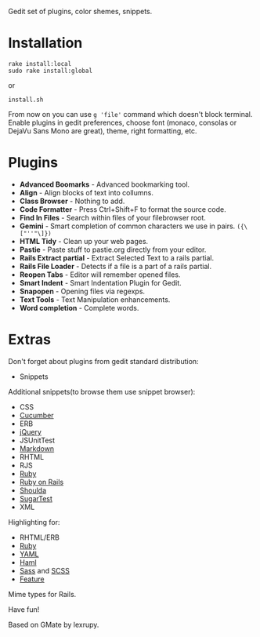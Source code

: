 Gedit set of plugins, color shemes, snippets.

# Installation

    rake install:local
    sudo rake install:global

or

    install.sh

From now on you can use `g 'file'` command which doesn't block terminal.
Enable plugins in gedit preferences, choose font (monaco, consolas or DejaVu Sans Mono are great), theme, right formatting, etc.

# Plugins

- **Advanced Boomarks** - Advanced bookmarking tool.
- **Align** - Align blocks of text into collumns.
- **Class Browser** - Nothing to add.
- **Code Formatter** - Press Ctrl+Shift+F to format the source code.
- **Find In Files** - Search within files of your filebrowser root.
- **Gemini** - Smart completion of common characters we use in pairs. `({\["''"\]})`
- **HTML Tidy** - Clean up your web pages.
- **Pastie** - Paste stuff to pastie.org directly from your editor.
- **Rails Extract partial** - Extract Selected Text to a rails partial.
- **Rails File Loader** - Detects if a file is a part of a rails partial.
- **Reopen Tabs** - Editor will remember opened files.
- **Smart Indent** - Smart Indentation Plugin for Gedit.
- **Snapopen** - Opening files via regexps.
- **Text Tools** - Text Manipulation enhancements.
- **Word completion** - Complete words.

# Extras

Don't forget about plugins from gedit standard distribution:

- Snippets

Additional snippets(to browse them use snippet browser):

- CSS
- [Cucumber]
- ERB
- [jQuery]
- JSUnitTest
- [Markdown]
- RHTML
- RJS
- [Ruby]
- [Ruby on Rails]
- [Shoulda]
- [SugarTest]
- XML

Highlighting for:

- RHTML/ERB
- [Ruby]
- [YAML]
- [Haml]
- [Sass] and [SCSS][Sass]
- [Feature][Cucumber]

Mime types for Rails.

Have fun!

Based on GMate by lexrupy.

[Markdown]: http://daringfireball.net/projects/markdown/
[YAML]: http://www.yaml.org/ "YAML Ain't Markup Language"
[jQuery]: http://jquery.com/ "Easy, friendly and fast JavaScript library"
[SugarTest]: http://sugartest.scriptia.net/ "Testing framework for JavaScript"
[Ruby]: http://www.ruby-lang.org/
[Ruby on Rails]: http://rubyonrails.org/ "Web application framework written in Ruby"
[Cucumber]: http://cukes.info/ "Easy BDD tool"
[Shoulda]: http://thoughtbot.com/community/
[Haml]: http://haml-lang.com/
[Sass]: http://sass-lang.com/